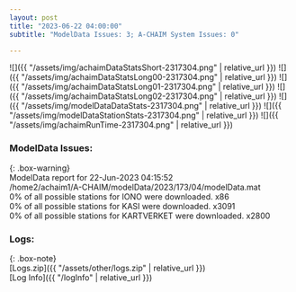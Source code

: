 ```yaml
---
layout: post
title: "2023-06-22 04:00:00"
subtitle: "ModelData Issues: 3; A-CHAIM System Issues: 0"

---
```


![]({{ "/assets/img/achaimDataStatsShort-2317304.png" | relative_url }})
![]({{ "/assets/img/achaimDataStatsLong00-2317304.png" | relative_url }})
![]({{ "/assets/img/achaimDataStatsLong01-2317304.png" | relative_url }})
![]({{ "/assets/img/achaimDataStatsLong02-2317304.png" | relative_url }})
![]({{ "/assets/img/modelDataDataStats-2317304.png" | relative_url }})
![]({{ "/assets/img/modelDataStationStats-2317304.png" | relative_url }})
![]({{ "/assets/img/achaimRunTime-2317304.png" | relative_url }})


### ModelData Issues:  
  
{: .box-warning}  
 ModelData report for 22-Jun-2023 04:15:52   
 /home2/achaim1/A-CHAIM/modelData/2023/173/04/modelData.mat   
 0% of all possible stations for IONO were downloaded. x86   
 0% of all possible stations for KASI were downloaded. x3091   
 0% of all possible stations for KARTVERKET were downloaded. x2800   
  


### Logs:  
  
{: .box-note}  
[Logs.zip]({{ "/assets/other/logs.zip" | relative_url }})  
[Log Info]({{ "/logInfo" | relative_url }})  
